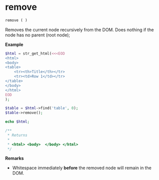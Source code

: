 # remove

```php
remove ( )
```

Removes the current node recursively from the DOM.
Does nothing if the node has no parent (root node);

**Example**

```php
$html = str_get_html(<<<EOD
<html>
<body>
<table>
	<tr><th>Title</th></tr>
	<tr><td>Row 1</td></tr>
</table>
</body>
</html>
EOD
);

$table = $html->find('table', 0);
$table->remove();

echo $html;

/**
 * Returns
 *
 * <html> <body>  </body> </html>
 */
```

**Remarks**

* Whitespace immediately **before** the removed node will remain in the DOM.